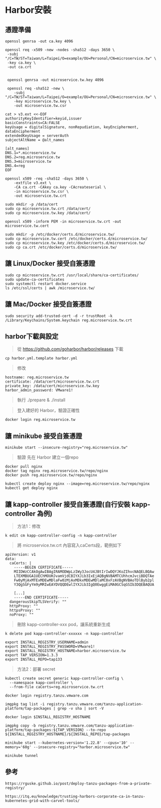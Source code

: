
Harbor安裝
===


憑證準備
---
```gherkin=
openssl genrsa -out ca.key 4096

openssl req -x509 -new -nodes -sha512 -days 3650 \
 -subj "/C=TW/ST=Taiwan/L=Taipei/O=example/OU=Personal/CN=microservice.tw" \
 -key ca.key \
 -out ca.crt


 openssl genrsa -out microservice.tw.key 4096

 openssl req -sha512 -new \
    -subj "/C=TW/ST=Taiwan/L=Taipei/O=example/OU=Personal/CN=microservice.tw" \
    -key microservice.tw.key \
    -out microservice.tw.csr
```

```gherkin=
cat > v3.ext <<-EOF
authorityKeyIdentifier=keyid,issuer
basicConstraints=CA:FALSE
keyUsage = digitalSignature, nonRepudiation, keyEncipherment, dataEncipherment
extendedKeyUsage = serverAuth
subjectAltName = @alt_names

[alt_names]
DNS.1=*.microservice.tw
DNS.2=reg.microservice.tw
DNS.3=microservice.tw
DNS.4=reg
EOF
```
```gherkin=
openssl x509 -req -sha512 -days 3650 \
    -extfile v3.ext \
    -CA ca.crt -CAkey ca.key -CAcreateserial \
    -in microservice.tw.csr \
    -out microservice.tw.crt
```

```gherkin=
sudo mkdir -p /data/cert
sudo cp microservice.tw.crt /data/cert/
sudo cp microservice.tw.key /data/cert/   
```
```gherkin=
openssl x509 -inform PEM -in microservice.tw.crt -out microservice.tw.cert
```

```gherkin=
sudo mkdir -p /etc/docker/certs.d/microservice.tw/
sudo cp microservice.tw.cert /etc/docker/certs.d/microservice.tw/
sudo cp microservice.tw.key /etc/docker/certs.d/microservice.tw/
sudo cp ca.crt /etc/docker/certs.d/microservice.tw/
```

讓 Linux/Docker 接受自簽憑證 
---
```gherkin=
sudo cp microservice.tw.crt /usr/local/share/ca-certificates/
sudo update-ca-certificates
sudo systemctl restart docker.service
ls /etc/ssl/certs | awk /microservice.tw/
```

讓 Mac/Docker 接受自簽憑證 
---
```gherkin=
sudo security add-trusted-cert -d -r trustRoot -k /Library/Keychains/System.keychain reg.microservice.tw.crt
```


harbor下載與設定
---
> 從 https://github.com/goharbor/harbor/releases 下載
```gherkin=
cp harbor.yml.template harbor.yml
```
> 修改
```gherkin=
hostname: reg.microservice.tw
certificate: /data/cert/microservice.tw.crt
private_key: /data/cert/microservice.tw.key
harbor_admin_password: VMware1!
```
> 執行 ./prepare & ./install

> 登入建好的 Harbor，驗證正確性
```gherkin=
docker login reg.microservice.tw
```
讓 minikube 接受自簽憑證 
---
```gherkin=
minikube start --insecure-registry="reg.microservice.tw"
```

> 驗證
> 先在 Harbor 建立一個repo
```gherkin=
docker pull nginx
docker tag nginx reg.microservice.tw/repo/nginx
docker push reg.microservice.tw/repo/nginx
```
```gherkin=
kubectl create deploy nginx --image=reg.microservice.tw/repo/nginx
kubectl get deploy nginx
```

讓 kapp-controller 接受自簽憑證(自行安裝 kapp-controller 為例)
---
> 方法1：修改
```gherkin=
k edit cm kapp-controller-config -n kapp-controller
```
> 將 microservice.tw.crt 內容寫入caCerts段，範例如下 
```gherkin=
apiVersion: v1
data:
  caCerts: |
    -----BEGIN CERTIFICATE-----
    MIIDWzCCAkOgAwIBAgIRAMODWpLzIWy3JocU4JBtIrIwDQYJKoZIhvcNAQELBQAw
    LTEXMBUGA1UEChMOUHJvamVjdCBIYXJib3IxEjAQBgNVBAMTCUhhcmJvciBDQTAe
    Fw0yMjAxMTExMDEwMDlaFw0zMjAxMDkxMDEwMDlaMC0xFzAVBgNVBAoTDlByb2pl
    Y3QgSGFyYm9yMRIwEAYDVQQDEwlIYXJib3IgQ0EwggEiMA0GCSqGSIb3DQEBAQUA

    [...]
    -----END CERTIFICATE-----    
  dangerousSkipTLSVerify: ""
  httpProxy: ""
  httpsProxy: ""
  noProxy: ""
``` 
> 刪除 kapp-controller-xxx pod，讓系統重新生成
```gherkin=
k delete pod kapp-controller-xxxxxx -n kapp-controller 
```

```gherkin=
export INSTALL_REGISTRY_USERNAME=admin
export INSTALL_REGISTRY_PASSWORD=VMware1!
export INSTALL_REGISTRY_HOSTNAME=harbor.microservice.tw
export TAP_VERSION=1.3.3
export INSTALL_REPO=tap133
```
> 方法2：部署 secret
```gherkin=
kubectl create secret generic kapp-controller-config \
  --namespace kapp-controller \
  --from-file caCerts=reg.microservice.tw.crt
```

```gherkin=
docker login registry.tanzu.vmware.com 

imgpkg tag list -i registry.tanzu.vmware.com/tanzu-application-platform/tap-packages | grep -v sha | sort -V

docker login $INSTALL_REGISTRY_HOSTNAME

imgpkg copy -b registry.tanzu.vmware.com/tanzu-application-platform/tap-packages:${TAP_VERSION} --to-repo ${INSTALL_REGISTRY_HOSTNAME}/${INSTALL_REPO}/tap-packages
```


```gherkin=
minikube start --kubernetes-version='1.22.8' --cpus='10' --memory='60g' --insecure-registry="harbor.microservice.tw"

minikube tunnel
```





參考
---
```gherkin=
https://rguske.github.io/post/deploy-tanzu-packages-from-a-private-registry/

https://itq.eu/knowledge/trusting-harbors-corporate-ca-in-tanzu-kubernetes-grid-with-carvel-tools/
```
